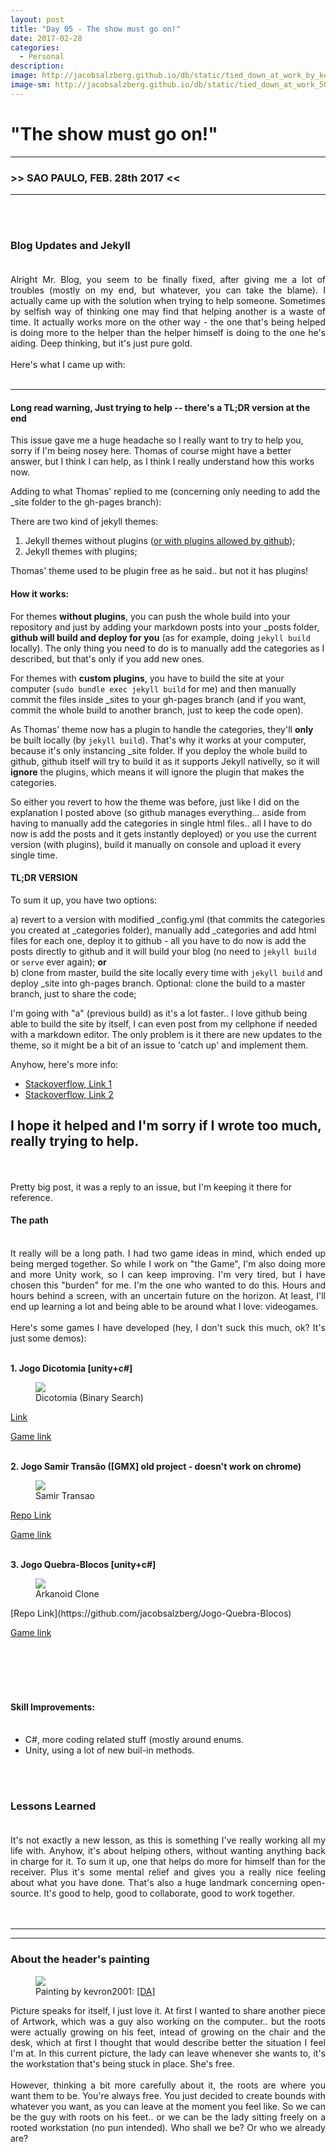 ```yaml
---
layout: post
title: "Day 05 - The show must go on!"
date: 2017-02-28
categories:
  - Personal
description:
image: http://jacobsalzberg.github.io/db/static/tied_down_at_work_by_kevron2001-db0cihk.jpg
image-sm: http://jacobsalzberg.github.io/db/static/tied_down_at_work_500.jpg
---
```



# "The show must go on!"<br>
---
###  >> SAO PAULO, FEB. 28th 2017 <<
---
<br><br>

### Blog Updates and Jekyll <br><br>
<div align="justify">
Alright Mr. Blog, you seem to be finally fixed, after giving me a lot of troubles (mostly on my end, but whatever, you can take the blame). I actually came up with the solution when trying to help someone. Sometimes by selfish way of thinking one may find that helping another is a waste of time. It actually works more on the other way - the one that's being helped is doing more to the helper than the helper himself is doing to the one he's aiding. Deep thinking, but it's just pure gold.</div>
<br>
Here's what I came up with:<br><br>

---
#### Long read warning, Just trying to help -- there's a TL;DR version at the end

This issue gave me a huge headache so I really want to try to help you, sorry if I'm being nosey here. Thomas of course might have a better answer, but I think I can help, as I think I really understand how this works now. 

Adding to what Thomas' replied to me (concerning only needing to add the _site folder to the gh-pages branch):

There are two kind of jekyll themes:
1) Jekyll themes without plugins ([or with plugins allowed by github](https://help.github.com/articles/adding-jekyll-plugins-to-a-github-pages-site/));
2) Jekyll themes with plugins;

Thomas' theme used to be plugin free as he said.. but not it has plugins!

#### How it works: 

For themes **without plugins**, you can push the whole build into your repository and just by adding your markdown posts into your _posts folder, **github will build and deploy for you** (as for example, doing `jekyll build` locally). The only thing you need to do is to manually add the categories as I described, but that's only if you add new ones.

For themes with **custom plugins**, you have to build the site at your computer (`sudo bundle exec jekyll build` for me) and then manually commit the files inside _sites to your gh-pages branch (and if you want, commit the whole build to another branch, just to keep the code open).

As Thomas' theme now has a plugin to handle the categories, they'll **only** be built locally (by `jekyll build`). That's why it works at your computer, because it's only instancing _site folder. If you deploy the whole build to github, github itself will try to build it as it supports Jekyll nativelly, so it will **ignore** the plugins, which means it will ignore the plugin that makes the categories.

So either you revert to how the theme was before, just like I did on the explanation I posted above (so github manages everything... aside from having to manually add the categories in single html files.. all I have to do now is add the posts and it gets instantly deployed) or you use the current version (with plugins), build it manually on console and upload it every single time.

#### TL;DR VERSION
To sum it up, you have two options:

a) revert to a version with modified _config.yml (that commits the categories you created at _categories folder), manually add _categories and add html files for each one, deploy it to github - all you have to do now is add the posts directly to github and it will build your blog (no need to `jekyll build` or `serve` ever again);
**or** 
<br>
b) clone from master, build the site locally every time with `jekyll build` and deploy _site into gh-pages branch. Optional: clone the build to a master branch, just to share the code;

I'm going with "a" (previous build) as it's a lot faster.. I love github being able to build the site by itself, I can even post from my cellphone if needed with a markdown editor.
The only problem is it there are new updates to the theme, so it might be a bit of an issue to 'catch up' and implement them.

Anyhow, here's more info:
* [Stackoverflow, Link 1](http://stackoverflow.com/questions/31871433/why-put-the-site-directory-of-a-jekyll-site-in-gitignore)
* [Stackoverflow, Link 2](http://stackoverflow.com/questions/28249255/how-do-i-configure-github-to-use-non-supported-jekyll-site-plugins/28252200#28252200)

I hope it helped and I'm sorry if I wrote too much, really trying to help.
<br>
---

<br><br>
Pretty big post, it was a reply to an issue, but I'm keeping it there for reference.

#### The path<br><br>
<div align="justify">
It really will be a long path. I had two game ideas in mind, which ended up being merged together. So while I work on "the Game", I'm also doing more and more Unity work, so I can keep improving. I'm very tired, but I have chosen this "burden" for me. I'm the one who wanted to do this. Hours and hours behind a screen, with an uncertain future on the horizon. At least, I'll end up learning a lot and being able to be around what I love: videogames.
<br><br>
Here's some games I have developed (hey, I don't suck this much, ok? It's just some demos):<br><br>
</div>

**1. Jogo Dicotomia [unity+c#]**


<figure>
  <img src="https://jacobsalzberg.github.io/db/static/dicotomia.png" />
  <figcaption>Dicotomia (Binary Search) </figcaption>
</figure>

[Link](https://github.com/jacobsalzberg/Jogo-Dicotomia-UI)

[Game link](https://jacobsalzberg.github.io/Jogo-Dicotomia-UI/)<br><br>

**2. Jogo Samir Transão ([GMX] old project - doesn't work on chrome)**


<figure>
  <img src="https://jacobsalzberg.github.io/db/static/samir_transao.png" />
  <figcaption>Samir Transao </figcaption>
</figure>

[Repo Link](https://github.com/jacobsalzberg/Jogo-Samir-Transao)

[Game link](https://jacobsalzberg.github.io/Jogo-Samir-Transao/)<br><br>


**3. Jogo Quebra-Blocos [unity+c#]**


<figure>
  <img src="https://jacobsalzberg.github.io/db/static/quebra_blocos_2.png" />
  <figcaption>Arkanoid Clone </figcaption>
</figure>
[Repo Link](https://github.com/jacobsalzberg/Jogo-Quebra-Blocos)

[Game link](https://jacobsalzberg.github.io/Jogo-Samir-Transao/)<br><br>


<br><br><br>

#### Skill Improvements:<br><br>

* C#, more coding related stuff (mostly around enums.
* Unity, using a lot of new buil-in methods.

<br><br>

### Lessons Learned<br><br>
<div align="justify">
It's not exactly a new lesson, as this is something I've really working all my life with. Anyhow, it's about helping others, without wanting anything back in charge for it. To sum it up, one that helps do more for himself than for the receiver. Plus it's some mental relief and gives you a really nice feeling about what you have done. That's also a huge landmark concerning open-source. It's good to help, good to collaborate, good to work together.
</div>
<br><br>



***
***
### About the header's painting 

<figure>
  <img src="http://jacobsalzberg.github.io/db/static/tied_down_at_work_by_kevron2001-db0cihk.jpg" />
  <figcaption>Painting by kevron2001:  <a href="http://www.deviantart.com/art/Tied-down-at-work-665711768" title="Deviant"> [DA]</a> </figcaption>
</figure>

<div align="justify">
Picture speaks for itself, I just love it. At first I wanted to share another piece of Artwork, which was a guy also working on the computer.. but the roots were actually growing on his feet, intead of growing on the chair and the desk, which at first I thought that would describe better the situation I feel I'm at. In this current picture, the lady can leave whenever she wants to, it's the workstation that's being stuck in place. She's free.
<br><br>
However, thinking a bit more carefully about it, the roots are where you want them to be. You're always free. You just decided to create bounds with whatever you want, as you can leave at the moment you feel like. So we can be the guy with roots on his feet.. or we can be the lady sitting freely on a rooted workstation (no pun intended). Who shall we be? Or who we already are?
</div>

